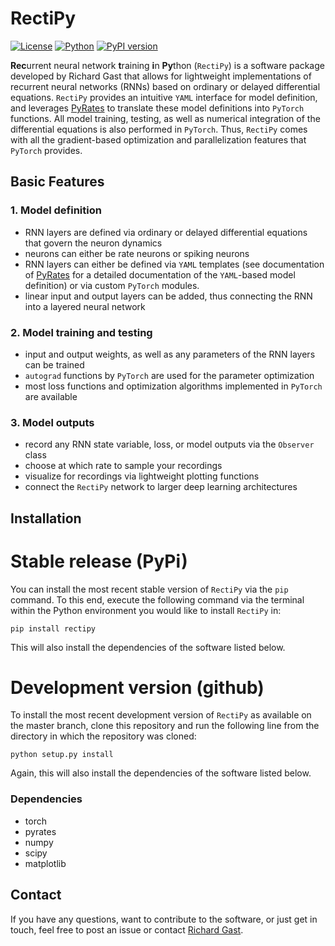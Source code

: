 # RectiPy

[![License](https://img.shields.io/github/license/pyrates-neuroscience/RectiPy.svg)](https://github.cocm/pyrates-neuroscience/RectiPy) 
[![Python](https://img.shields.io/pypi/pyversions/rectipy.svg?style=plastic)](https://badge.fury.io/py/rectipy)
[![PyPI version](https://badge.fury.io/py/rectipy.svg)](https://badge.fury.io/py/rectipy)

**Rec**urrent neural network **t**raining **i**n **Py**thon (`RectiPy`) is a software package developed by Richard Gast 
that allows for lightweight implementations of recurrent neural networks (RNNs) based on ordinary or delayed 
differential equations.
`RectiPy` provides an intuitive `YAML` interface for model definition, and leverages [PyRates](https://github.com/pyrates-neuroscience/PyRates)
to translate these model definitions into `PyTorch` functions.
All model training, testing, as well as numerical integration of the differential equations is also performed in `PyTorch`.
Thus, `RectiPy` comes with all the gradient-based optimization and parallelization features that `PyTorch` provides.


## Basic Features

### 1. Model definition
- RNN layers are defined via ordinary or delayed differential equations that govern the neuron dynamics
- neurons can either be rate neurons or spiking neurons
- RNN layers can either be defined via `YAML` templates (see documentation of [PyRates](https://github.com/pyrates-neuroscience/PyRates) for a detailed documentation of the `YAML`-based model definition) or via custom `PyTorch` modules.
- linear input and output layers can be added, thus connecting the RNN into a layered neural network

### 2. Model training and testing
- input and output weights, as well as any parameters of the RNN layers can be trained
- `autograd` functions by `PyTorch` are used for the parameter optimization
- most loss functions and optimization algorithms implemented in `PyTorch` are available

### 3. Model outputs
- record any RNN state variable, loss, or model outputs via the `Observer` class 
- choose at which rate to sample your recordings
- visualize for recordings via lightweight plotting functions
- connect the `RectiPy` network to larger deep learning architectures

## Installation

# Stable release (PyPi)

You can install the most recent stable version of `RectiPy` via the `pip` command. 
To this end, execute the following command via the terminal within the Python environment you would like to install `RectiPy` in:

```
pip install rectipy
```
This will also install the dependencies of the software listed below.

# Development version (github)

To install the most recent development version of `RectiPy` as available on the master branch, clone this repository and run the 
following line from the directory in which the repository was cloned:
```
python setup.py install
```
Again, this will also install the dependencies of the software listed below.

### Dependencies
- torch
- pyrates
- numpy
- scipy
- matplotlib

## Contact

If you have any questions, want to contribute to the software, or just get in touch, feel free to post an issue or contact [Richard Gast](https://www.richardgast.me).
